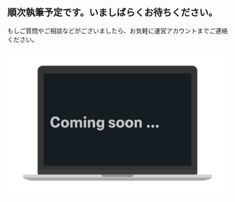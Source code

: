 ## 順次執筆予定です。いましばらくお待ちください。
もしご質問やご相談などがございましたら、お気軽に運営アカウントまでご連絡ください。

![近日公開](../images/tutorial/dummy.png)
